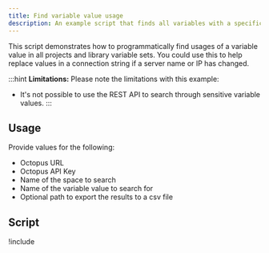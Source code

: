 ```yaml
---
title: Find variable value usage
description: An example script that finds all variables with a specific value in project variables and library variable sets.
---
```


This script demonstrates how to programmatically find usages of a variable value in all projects and library variable sets. You could use this to help replace values in a connection string if a server name or IP has changed.

:::hint
**Limitations:** 
Please note the limitations with this example:
- It's not possible to use the REST API to search through sensitive variable values.
:::

## Usage

Provide values for the following:
- Octopus URL
- Octopus API Key
- Name of the space to search
- Name of the variable value to search for
- Optional path to export the results to a csv file

## Script

!include <find-variable-value-usage-scripts>
